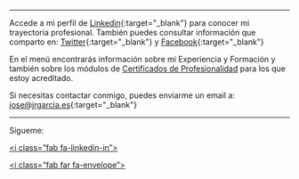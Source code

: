 <hr size="5px" color="#268BD4" />

Accede a mi perfil de [Linkedin](https://www.linkedin.com/in/joseramongg){:target="_blank"} para conocer mi trayectoria profesional. También puedes consultar información que comparto en: [Twitter](https://twitter.com/joseramongg){:target="_blank"} y [Facebook](https://www.facebook.com/joseramon.garcia.3382/){:target="_blank"}  

En el menú encontrarás información sobre mi Experiencia y Formación y también sobre los módulos de [Certificados de Profesionalidad](docencia.md) para los que estoy acreditado.  

Si necesitas contactar conmigo, puedes enviarme un email a: [jose@jrgarcia.es](mailto:jose@jrgarcia.es){:target="_blank"}   

<hr size="5px" color="#268BD4" />


<div>
<span class=”iconos-footer”>

<span class=”esati-pie-texto”>Sígueme: </span>

<a href=”https://www.linkedin.com/in/joseramongg/” target=”_blank”><i class=”fab fa-linkedin-in”></i></a>

<a href=”mailto:jose@jrgarcia.es”><i class=”fab far fa-envelope”></i></a>

</span>

</div>
